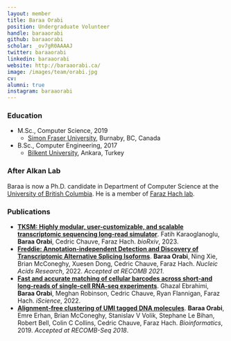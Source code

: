 ```yaml
---
layout: member
title: Baraa Orabi
position: Undergraduate Volunteer
handle: baraaorabi
github: baraaorabi
scholar: _ov7gR0AAAAJ
twitter: baraaorabi
linkedin: baraaorabi
website: http://baraaorabi.ca/
image: /images/team/orabi.jpg
cv: 
alumni: true
instagram: baraaorabi
---
```


### Education

- M.Sc., Computer Science, 2019
  - [Simon Fraser University](http://www.cs.sfu.ca), Burnaby, BC, Canada
- B.Sc., Computer Engineering, 2017 
  - [Bilkent University](http://www.cs.bilkent.edu.tr/), Ankara, Turkey

### After Alkan Lab

Baraa is now a Ph.D. candidate in Department of Computer Science at the [University of British Columbia](https://www.cs.ubc.ca/). He is a member of [Faraz Hach lab](https://hachlab.org/). 

### Publications
- [**TKSM: Highly modular, user-customizable, and scalable transcriptomic sequencing long-read simulator**](https://www.biorxiv.org/content/10.1101/2023.06.12.544410v1). Fatih Karaoglanoglu, **Baraa Orabi**, Cedric Chauve, Faraz Hach. *bioRxiv*, 2023.
- [**Freddie: Annotation-independent Detection and Discovery of Transcriptomic Alternative Splicing Isoforms**](https://academic.oup.com/nar/article/51/2/e11/6882131). **Baraa Orabi**, Ning Xie, Brian McConeghy, Xuesen Dong, Cedric Chauve, Faraz Hach. *Nucleic Acids Research*, 2022. *Accepted at RECOMB 2021*.
- [**Fast and accurate matching of cellular barcodes across short-and long-reads of single-cell RNA-seq experiments**](https://www.sciencedirect.com/science/article/pii/S258900422200801X). Ghazal Ebrahimi, **Baraa Orabi**, Meghan Robinson, Cedric Chauve, Ryan Flannigan, Faraz Hach. *iScience*, 2022.
- [**Alignment-free clustering of UMI tagged DNA molecules**](https://academic.oup.com/bioinformatics/article/35/11/1829/5142725). **Baraa Orabi**, Emre Erhan, Brian McConeghy, Stanislav V Volik, Stephane Le Bihan, Robert Bell, Colin C Collins, Cedric Chauve, Faraz Hach. *Bioinformatics*, 2019. *Accepted at RECOMB-Seq 2018*.
